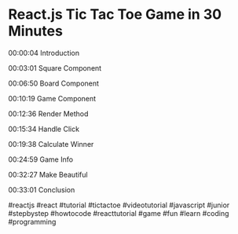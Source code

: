 # React.js Tic Tac Toe Game in 30 Minutes


 00:00:04 Introduction

 00:03:01 Square Component

 00:06:50 Board Component

 00:10:19 Game Component

 00:12:36 Render Method

 00:15:34 Handle Click

 00:19:38 Calculate Winner

 00:24:59 Game Info

 00:32:27 Make Beautiful

 00:33:01 Conclusion



#reactjs #react #tutorial #tictactoe #videotutorial #javascript #junior #stepbystep #howtocode #reacttutorial #game #fun #learn #coding #programming
